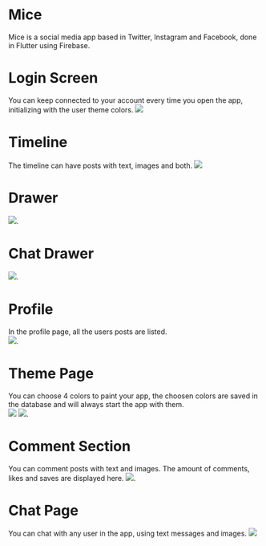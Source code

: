 # Mice
Mice is a social media app based in Twitter, Instagram and Facebook, done in Flutter using Firebase.
# Login Screen
  You can keep connected to your account every time you open the app, initializing with the user theme colors.
 <img src="https://scontent.fpfb1-1.fna.fbcdn.net/v/t1.15752-9/197641086_4059686324154049_3988635003825808218_n.jpg?_nc_cat=106&ccb=1-3&_nc_sid=ae9488&_nc_eui2=AeF8QnsdxLDMJvZHupuHMrT-CblmYXv1-ucJuWZhe_X656tdXHN35Kd9LTq-IZlOCxvwKAVX9_-xsjFPe-0Xuv3E&_nc_ohc=SmPupEim5LQAX9PDFGB&_nc_ht=scontent.fpfb1-1.fna&oh=c038e9725cea02bbd7691869755b7ed8&oe=60E527E4"> 
# Timeline
  The timeline can have posts with text, images and both.
 <img src="https://scontent.fpfb1-1.fna.fbcdn.net/v/t1.15752-9/197439611_1502771270065578_4413374287890196645_n.jpg?_nc_cat=103&ccb=1-3&_nc_sid=ae9488&_nc_eui2=AeGOP-Hr6j3hrGBv6Cs6UNz4428S4JpqvELjbxLgmmq8QhOp-DCPRkI_Fg7jYIocqK366SwkwKvwgj8bfy_V7tqV&_nc_ohc=MEJd7h-qJNoAX8Wih61&_nc_ht=scontent.fpfb1-1.fna&oh=79127761326addd5f8a96de7bd07021c&oe=60E52BA0"> 
# Drawer
 <img src="https://scontent.fpfb1-1.fna.fbcdn.net/v/t1.15752-9/197937298_474734256934059_6194163239956873535_n.jpg?_nc_cat=106&ccb=1-3&_nc_sid=ae9488&_nc_eui2=AeEqti9SB81hoEW6M346CQLa-PQPyTmnwxf49A_JOafDFygATxU959OLfqjR6Hewngnf6YCVFmbEohRyeRrjGS5A&_nc_ohc=wt_joaeRuZIAX8MNJ2l&tn=upWcse9RDhRXWL0x&_nc_ht=scontent.fpfb1-1.fna&oh=0607054d6eaec4a63327ca685781ce0e&oe=60E4B8B1">.
# Chat Drawer
<img src="https://scontent.fpfb1-1.fna.fbcdn.net/v/t1.15752-9/197406738_3969153876513203_6391432210973698627_n.jpg?_nc_cat=107&ccb=1-3&_nc_sid=ae9488&_nc_eui2=AeETTZ4cPDAifcaDD8yABVpROdOSvU9KTXk505K9T0pNeQzxGqwfeu0kz8u845HP4KMqJ9__mQN59uHXYUWdsasu&_nc_ohc=R3_WSXck-0QAX-q4pb9&_nc_ht=scontent.fpfb1-1.fna&oh=b7a25871497becbefc3b916ced01879d&oe=60E396A4">.
<br>
# Profile
In the profile page, all the users posts are listed.
<br>
 <img src="https://scontent.fpfb1-1.fna.fbcdn.net/v/t1.15752-9/198759337_1611131362429588_2261753583345878002_n.jpg?_nc_cat=100&ccb=1-3&_nc_sid=ae9488&_nc_eui2=AeEUqds2z27ehGEL1WQ66gpCizP8-1rS2kyLM_z7WtLaTO0r51-UcDI9jrDcuJxYBkGB7xlRkRjdED8sibJF__hL&_nc_ohc=_IMAkSetrsgAX_kQoL1&tn=upWcse9RDhRXWL0x&_nc_ht=scontent.fpfb1-1.fna&oh=8738b4fb6d323dbbfea8cf9c727b5e70&oe=60E502DC">.
 <br>
# Theme Page
You can choose 4 colors to paint your app, the choosen colors are saved in the database and will always start the app with them.
<br>
<img src="https://scontent.fpfb1-1.fna.fbcdn.net/v/t1.15752-9/194878747_161711579262496_4638146557548048055_n.jpg?_nc_cat=107&ccb=1-3&_nc_sid=ae9488&_nc_eui2=AeGOZUDIk3VeQ7G87eLYfmqLJ7vwTiZSddknu_BOJlJ12XoDB8cgExcZp821KoaD9UzSdSjsjsRkjz3aixpBI5gW&_nc_ohc=vnJrkQBDkJIAX_I9GnR&_nc_ht=scontent.fpfb1-1.fna&oh=29362817fe8b3df9ea18a31cf2dad360&oe=60E50730">
<img src="https://scontent.fpfb1-1.fna.fbcdn.net/v/t1.15752-9/198033060_184559860249168_7768816964522210057_n.jpg?_nc_cat=101&ccb=1-3&_nc_sid=ae9488&_nc_eui2=AeF7Gz3WNneom6mu9jjOs0EKApei0kSE4BACl6LSRITgEJffpSNWSrRRIlyOXks9y9zkvxAmp-kv2_YKr4j0UY7t&_nc_ohc=YuIwu5UPKtkAX-n5BtS&_nc_ht=scontent.fpfb1-1.fna&oh=23d3d3203bd47e9c7f63664e99606df1&oe=60E50034">.
# Comment Section
 You can comment posts with text and images. The amount of comments, likes and saves are displayed here.
<img src="https://scontent.fpfb1-1.fna.fbcdn.net/v/t1.15752-9/198669840_535018154198576_3864802085807652431_n.jpg?_nc_cat=107&ccb=1-3&_nc_sid=ae9488&_nc_eui2=AeFalkCqjW-9qHGXpEDSrVg3j031gbmVDiWPTfWBuZUOJSqp7zLeTXLDgaeMB83o4FN5_Ash4eqd0kt5vzGSsQ2n&_nc_ohc=prG-PLxYrxIAX_b-PRP&_nc_ht=scontent.fpfb1-1.fna&oh=31b50022ab3d0d1a43192e4ce101ebdf&oe=60E2BE81">.
# Chat Page
You can chat with any user in the app, using text messages and images.
<img src="https://scontent.fpfb1-1.fna.fbcdn.net/v/t1.15752-9/195364026_1209952396106055_3825723042073253748_n.jpg?_nc_cat=111&ccb=1-3&_nc_sid=ae9488&_nc_eui2=AeEJvkyOTjLqWv_1PDS9e4rwb7uohV5b_L1vu6iFXlv8vVWLAkjLMpWXSozEBshhgWQ2XqJh7bj3vkRgQXeyJW1H&_nc_ohc=dl6l--xpdOYAX_eB65Z&_nc_ht=scontent.fpfb1-1.fna&oh=42fba66a129412ba5245b8f654136967&oe=60E3F7B9">
